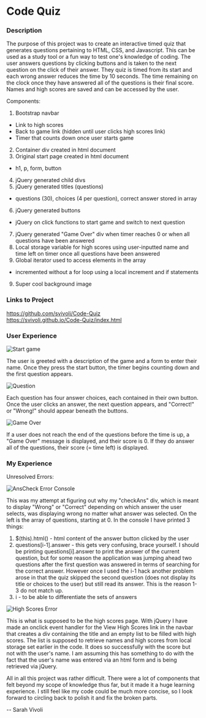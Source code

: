 # Code Quiz

### Description

The purpose of this project was to create an interactive timed quiz that generates questions pertaining to HTML, CSS, and Javascript. This can be used as a study tool or a fun way to test one's knowledge of coding. The user answers questions by clicking buttons and is taken to the next question on the click of their answer. They quiz is timed from its start and each wrong answer reduces the time by 10 seconds. The time remaining on the clock once they have answered all of the questions is their final score. Names and high scores are saved and can be accessed by the user.

Components:
1. Bootstrap navbar
- Link to high scores
- Back to game link (hidden until user clicks high scores link)
- Timer that counts down once user starts game
2. Container div created in html document
3. Original start page created in html document
- h1, p, form, button
4. jQuery generated child divs
5. jQuery generated titles (questions)
- questions (30), choices (4 per question), correct answer stored in array
6. jQuery generated buttons
- jQuery on click functions to start game and switch to next question
7. jQuery generated "Game Over" div when timer reaches 0 or when all questions have been answered
8. Local storage variable for high scores using user-inputted name and time left on timer once all questions have been answered
9. Global iterator used to access elements in the array
- incremented without a for loop using a local increment and if statements
9. Super cool background image

### Links to Project

https://github.com/svivoli/Code-Quiz  
https://svivoli.github.io/Code-Quiz/index.html


### User Experience

![Start game](https://i.imgur.com/HpGTYuc.jpg)

The user is greeted with a description of the game and a form to enter their name. Once they press the start button, the timer begins counting down and the first question appears.

![Question](https://i.imgur.com/e6VqMo1.jpg)

Each question has four answer choices, each contained in their own button. Once the user clicks an answer, the next question appears, and "Correct!" or "Wrong!" should appear beneath the buttons.

![Game Over](https://i.imgur.com/Fgow3av.jpg)

If a user does not reach the end of the questions before the time is up, a "Game Over" message is displayed, and their score is 0. If they do answer all of the questions, their score (= time left) is displayed.

### My Experience

Unresolved Errors:

![AnsCheck Error Console](https://i.imgur.com/FaEjTH2.png)

This was my attempt at figuring out why my "checkAns" div, which is meant to display "Wrong" or "Correct" depending on which answer the user selects, was displaying wrong no matter what answer was selected.
On the left is the array of questions, starting at 0.
In the console I have printed 3 things: 
1. $(this).html() - html content of the answer button clicked by the user 
2. questions[i-1].answer - this gets very confusing, brace yourself. I should be printing questions[i].answer to print the answer of the current question, but for some reason the application was jumping ahead two questions after the first question was answered in terms of searching for the correct answer. However once I used the i-1 hack another problem arose in that the quiz skipped the second question (does not display its title or choices to the user) but still read its answer. This is the reason 1-3 do not match up.
3. i - to be able to differentiate the sets of answers

![High Scores Error](https://i.imgur.com/UQWUwNr.png)

This is what is supposed to be the high scores page. With jQuery I have made an onclick event handler for the View High Scores link in the navbar that creates a div containing the title and an empty list to be filled with high scores. The list is supposed to retrieve names and high scores from local storage set earlier in the code. It does so successfully with the score but not with the user's name. I am assuming this has something to do with the fact that the user's name was entered via an html form and is being retrieved via jQuery.

All in all this project was rather difficult. There were a lot of components that felt beyond my scope of knowledge thus far, but it made it a huge learning experience. I still feel like my code could be much more concise, so I look forward to circling back to polish it and fix the broken parts.

-- Sarah Vivoli
